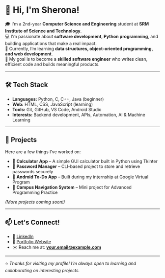 # 👋 Hi, I'm Sherona!

🎓 I'm a 2nd-year **Computer Science and Engineering** student at **SRM Institute of Science and Technology**.  
💻 I'm passionate about **software development, Python programming**, and building applications that make a real impact.  
🌱 Currently, I’m learning **data structures, object-oriented programming, and web development**.  
🚀 My goal is to become a **skilled software engineer** who writes clean, efficient code and builds meaningful products.

---

## 🛠️ Tech Stack

- **Languages:** Python, C, C++, Java (beginner)
- **Web:** HTML, CSS, JavaScript (learning)
- **Tools:** Git, GitHub, VS Code, Android Studio
- **Interests:** Backend development, APIs, Automation, AI & Machine Learning

---

## 📂 Projects

Here are a few things I’ve worked on:
- 🧮 **Calculator App** – A simple GUI calculator built in Python using Tkinter  
- 🔐 **Password Manager** – CLI-based project to store and retrieve passwords securely  
- 📱 **Android To-Do App** – Built during my internship at Google Virtual Program  
- 🧭 **Campus Navigation System** – Mini project for Advanced Programming Practice  

*(More projects coming soon!)*

---

## 📫 Let's Connect!

- 💼 [LinkedIn](https://www.linkedin.com/in/your-link-here)
- 🧠 [Portfolio Website](https://your-portfolio-link.com)
- ✉️ Reach me at: **your.email@example.com**

---

⭐️ *Thanks for visiting my profile! I’m always open to learning and collaborating on interesting projects.*
